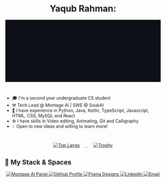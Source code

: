 <h1 align="center"> <strong>Yaqub Rahman:</strong> </h1> 
<div align="center"> 
  <img src="https://github.com/YaqubRahman/YaqubRahman/blob/main/GithubYaqub3.gif" alt="Hello, I am Yaqub Rahman"> 
</div>

# 
 - 🎓 I'm a second year undergraduate CS student
 - ⚒️ Tech Lead @ Montage AI | SWE @ SoukAI
 - 📜 I have experience in Python, Java, Kotlin, TypeScript, Javascript, HTML, CSS, MySQL and React 
 - ⚙️ I have skills in Video editing, Animating, Git and Calligraphy
 - 💡 Open to new ideas and willing to learn more!
#

<div align="center" style="padding: 4px;"> 
  <a href="https://github.com/anuraghazra/github-readme-stats"> 
    <img src="https://github-readme-stats.vercel.app/api/top-langs/?username=YaqubRahman&amp;layout=compact&amp;theme=blue_navy" alt="Top Langs" style="margin-right: 20px;"> 
  </a> 
  <a href="https://github.com/ryo-ma/github-profile-trophy"> 
    <img src="https://github-profile-trophy.vercel.app/?username=YaqubRahman&amp;theme=tokyonight&no-bg=true&amp;column=3&amp;row=2&amp;exclude=Stars,Issues,PullRequest" alt="Trophy" style="margin-left: 20px;"> 
  </a> 
</div>

## 🚀 My Stack & Spaces

<div align="center">

  <a href="https://github.com/YaqubRahman/MontageAI-Panel">
    <img src="https://img.shields.io/badge/Montage%20AI-Panel-blue?style=for-the-badge&logo=github" alt="Montage AI Panel" />
  </a>

  <a href="https://github.com/YaqubRahman">
    <img src="https://img.shields.io/badge/GitHub-Profile-black?style=for-the-badge&logo=github" alt="GitHub Profile" />
  </a>

  <a href="https://www.figma.com/files/user/YaqubRahman">
    <img src="https://img.shields.io/badge/Figma-Designs-purple?style=for-the-badge&logo=figma" alt="Figma Designs" />
  </a>

  <a href="https://www.linkedin.com/in/yaqub-rahman">
    <img src="https://img.shields.io/badge/LinkedIn-Network-blue?style=for-the-badge&logo=linkedin" alt="LinkedIn" />
  </a>

  <a href="mailto:yaqub@example.com">
    <img src="https://img.shields.io/badge/Email-Contact-red?style=for-the-badge&logo=gmail" alt="Email" />
  </a>

</div>

